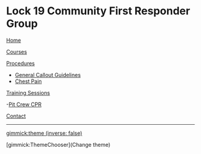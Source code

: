 # Lock 19 Community First Responder Group

[Home](index.md)

[Courses](courses.md)

[Procedures]()

- [General Callout Guidelines](procedures_general.md)
- [Chest Pain](procedures_chestpain.md)

[Training Sessions]()

  -[Pit Crew CPR](training/pitcrewcpr.md)

[Contact](contact.md)



--- 
[gimmick:theme (inverse: false)](united)

[gimmick:ThemeChooser](Change theme)
